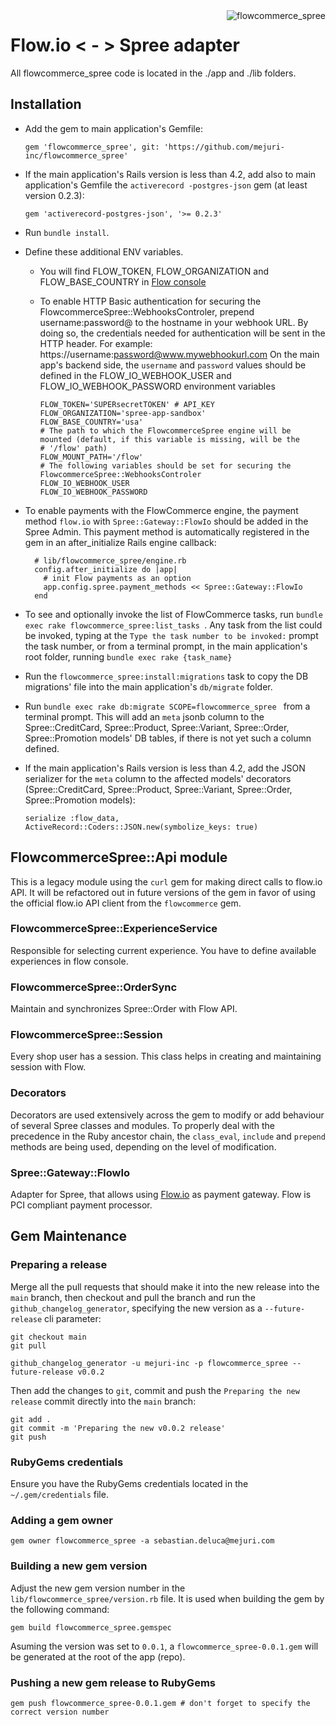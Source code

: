 <img src="https://i.imgur.com/tov8bTw.png" alt="flowcommerce_spree" style="float:right">

# Flow.io < - > Spree adapter

All flowcommerce_spree code is located in the ./app and ./lib folders.

## Installation
- Add the gem to main application's Gemfile:

    ```
    gem 'flowcommerce_spree', git: 'https://github.com/mejuri-inc/flowcommerce_spree'
    ```

- If the main application's Rails version is less than 4.2, add also to main application's Gemfile the `activerecord
-postgres-json` gem (at least version 0.2.3):

    ```
    gem 'activerecord-postgres-json', '>= 0.2.3'
    ```

- Run `bundle install`.

- Define these additional ENV variables. 
  - You will find FLOW_TOKEN, FLOW_ORGANIZATION and FLOW_BASE_COUNTRY in [Flow 
  console](https://console.flow.io/org_account_name/organization/integrations)
  - To enable HTTP Basic authentication for securing the FlowcommerceSpree::WebhooksControler, prepend 
    username:password@ to the hostname in your webhook URL. 
    By doing so, the credentials needed for authentication will be sent in the HTTP header.
    For example: https://username:password@www.mywebhookurl.com
    On the main app's backend side, the `username` and `password` values should be defined in the 
    FLOW_IO_WEBHOOK_USER and FLOW_IO_WEBHOOK_PASSWORD environment variables

    ```
    FLOW_TOKEN='SUPERsecretTOKEN' # API_KEY
    FLOW_ORGANIZATION='spree-app-sandbox'
    FLOW_BASE_COUNTRY='usa'
    # The path to which the FlowcommerceSpree engine will be mounted (default, if this variable is missing, will be the 
    # '/flow' path)
    FLOW_MOUNT_PATH='/flow'
    # The following variables should be set for securing the FlowcommerceSpree::WebhooksControler
    FLOW_IO_WEBHOOK_USER
    FLOW_IO_WEBHOOK_PASSWORD
    ```

- To enable payments with the FlowCommerce engine, the payment method `flow.io` with `Spree::Gateway::FlowIo` should be 
  added in the Spree Admin. This payment method is automatically registered in the gem in an after_initialize Rails 
  engine callback:

    ```
      # lib/flowcommerce_spree/engine.rb
      config.after_initialize do |app|
        # init Flow payments as an option
        app.config.spree.payment_methods << Spree::Gateway::FlowIo
      end
    ```

- To see and optionally invoke the list of FlowCommerce tasks, run `bundle exec rake flowcommerce_spree:list_tasks
`. Any task from the list could be invoked, typing at the `Type the task number to be invoked:` prompt the task
 number, or from a terminal prompt, in the main application's root folder,  running `bundle exec rake {task_name}` 
 
- Run the `flowcommerce_spree:install:migrations` task to copy the DB migrations' file into the main application's
 `db/migrate` folder. 

- Run `bundle exec rake db:migrate SCOPE=flowcommerce_spree
` from a terminal prompt. This will add an `meta` jsonb column to the Spree::CreditCard, Spree::Product, 
  Spree::Variant, Spree::Order, Spree::Promotion models' DB tables, if there is not yet such a column defined.

- If the main application's Rails version is less than 4.2, add the JSON serializer for the `meta` column to the
 affected models' decorators (Spree::CreditCard, Spree::Product, Spree::Variant, Spree::Order, Spree::Promotion models):
  
  `serialize :flow_data, ActiveRecord::Coders::JSON.new(symbolize_keys: true)`
 

## FlowcommerceSpree::Api module

This is a legacy module using the `curl` gem for making direct calls to flow.io API. It will be refactored out in 
future versions of the gem in favor of using the official flow.io API client from the `flowcommerce` gem.

### FlowcommerceSpree::ExperienceService

Responsible for selecting current experience. You have to define available experiences in flow console.

### FlowcommerceSpree::OrderSync

Maintain and synchronizes Spree::Order with Flow API.

### FlowcommerceSpree::Session

Every shop user has a session. This class helps in creating and maintaining session with Flow.

### Decorators

Decorators are used extensively across the gem to modify or add behaviour of several Spree classes and modules. To 
properly deal with the precedence in the Ruby ancestor chain, the `class_eval`, `include` and `prepend` methods are 
being used, depending on the level of modification.

### Spree::Gateway::FlowIo

Adapter for Spree, that allows using [Flow.io](https://www.flow.io) as payment gateway. 
Flow is PCI compliant payment processor.


## Gem Maintenance

### Preparing a release

Merge all the pull requests that should make it into the new release into the `main` branch, then checkout and pull the 
branch and run the `github_changelog_generator`, specifying the new version as a `--future-release` cli parameter:

```
git checkout main
git pull

github_changelog_generator -u mejuri-inc -p flowcommerce_spree --future-release v0.0.2
```

Then add the changes to `git`, commit and push the `Preparing the new release` commit directly into the `main` branch:

```
git add .
git commit -m 'Preparing the new v0.0.2 release'
git push
```

### RubyGems credentials

Ensure you have the RubyGems credentials located in the `~/.gem/credentials` file.

### Adding a gem owner

```
gem owner flowcommerce_spree -a sebastian.deluca@mejuri.com
```

### Building a new gem version

Adjust the new gem version number in the `lib/flowcommerce_spree/version.rb` file. It is used when building the gem 
by the following command:

```
gem build flowcommerce_spree.gemspec
```

Asuming the version was set to `0.0.1`, a `flowcommerce_spree-0.0.1.gem` will be generated at the root of the app 
(repo).

### Pushing a new gem release to RubyGems

```
gem push flowcommerce_spree-0.0.1.gem # don't forget to specify the correct version number
```
